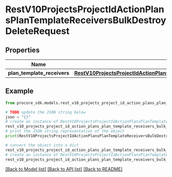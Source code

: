 # RestV10ProjectsProjectIdActionPlansPlanTemplateReceiversBulkDestroyDeleteRequest


## Properties

Name | Type | Description | Notes
------------ | ------------- | ------------- | -------------
**plan_template_receivers** | [**RestV10ProjectsProjectIdActionPlansPlanTemplateReceiversBulkDestroyDeleteRequestPlanTemplateReceivers**](RestV10ProjectsProjectIdActionPlansPlanTemplateReceiversBulkDestroyDeleteRequestPlanTemplateReceivers.md) |  | 

## Example

```python
from procore_sdk.models.rest_v10_projects_project_id_action_plans_plan_template_receivers_bulk_destroy_delete_request import RestV10ProjectsProjectIdActionPlansPlanTemplateReceiversBulkDestroyDeleteRequest

# TODO update the JSON string below
json = "{}"
# create an instance of RestV10ProjectsProjectIdActionPlansPlanTemplateReceiversBulkDestroyDeleteRequest from a JSON string
rest_v10_projects_project_id_action_plans_plan_template_receivers_bulk_destroy_delete_request_instance = RestV10ProjectsProjectIdActionPlansPlanTemplateReceiversBulkDestroyDeleteRequest.from_json(json)
# print the JSON string representation of the object
print(RestV10ProjectsProjectIdActionPlansPlanTemplateReceiversBulkDestroyDeleteRequest.to_json())

# convert the object into a dict
rest_v10_projects_project_id_action_plans_plan_template_receivers_bulk_destroy_delete_request_dict = rest_v10_projects_project_id_action_plans_plan_template_receivers_bulk_destroy_delete_request_instance.to_dict()
# create an instance of RestV10ProjectsProjectIdActionPlansPlanTemplateReceiversBulkDestroyDeleteRequest from a dict
rest_v10_projects_project_id_action_plans_plan_template_receivers_bulk_destroy_delete_request_from_dict = RestV10ProjectsProjectIdActionPlansPlanTemplateReceiversBulkDestroyDeleteRequest.from_dict(rest_v10_projects_project_id_action_plans_plan_template_receivers_bulk_destroy_delete_request_dict)
```
[[Back to Model list]](../README.md#documentation-for-models) [[Back to API list]](../README.md#documentation-for-api-endpoints) [[Back to README]](../README.md)


